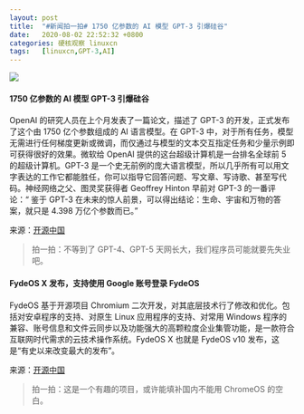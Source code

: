 ```yaml
---
layout: post
title:	"#新闻拍一拍# 1750 亿参数的 AI 模型 GPT-3 引爆硅谷"
date:	2020-08-02 22:52:32 +0800 
categories:	硬核观察 linuxcn 
tags:	[linuxcn,GPT-3,AI]
---
```



![](/Asserts/Images//attachment/album/202008/02/225207hzw3n66wz6gkf6cc.jpg)


#### 1750 亿参数的 AI 模型 GPT-3 引爆硅谷


OpenAI 的研究人员在上个月发表了一篇论文，描述了 GPT-3 的开发，正式发布了这个由 1750 亿个参数组成的 AI 语言模型。在 GPT-3 中，对于所有任务，模型无需进行任何梯度更新或微调，而仅通过与模型的文本交互指定任务和少量示例即可获得很好的效果。微软给 OpenAI 提供的这台超级计算机是一台排名全球前 5 的超级计算机。GPT-3 是一个史无前例的庞大语言模型，所以几乎所有可以用文字表达的工作它都能胜任，你可以指导它回答问题、写文章、写诗歌、甚至写代码。神经网络之父、图灵奖获得者 Geoffrey Hinton 早前对 GPT-3 的一番评论：“ 鉴于 GPT-3 在未来的惊人前景，可以得出结论：生命、宇宙和万物的答案，就只是 4.398 万亿个参数而已。”


来源：[开源中国](https://www.oschina.net/news/117519/what-is-gpt-3)



> 
> 拍一拍：不等到了 GPT-4、GPT-5 天网长大，我们程序员可能就要先失业吧。
> 
> 
> 


#### FydeOS X 发布，支持使用 Google 账号登录 FydeOS


FydeOS 基于开源项目 Chromium 二次开发，对其底层技术行了修改和优化。包括对安卓程序的支持、对原生 Linux 应用程序的支持、对常用 Windows 程序的兼容、账号信息和文件云同步以及功能强大的高颗粒度企业集管功能，是一款符合互联网时代需求的云技术操作系统。FydeOS X 也就是 FydeOS v10 发布，这是“有史以来改变最大的发布”。


来源：[开源中国](https://www.oschina.net/news/117446/fydeosx-released)



> 
> 拍一拍：这是一个有趣的项目，或许能填补国内不能用 ChromeOS 的空白。
> 
> 
>
